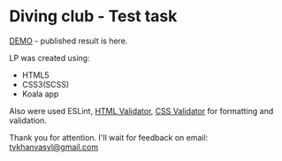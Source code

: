 # Diving club - Test task
[DEMO](https://tykhan.github.io/tt-diving-lp/) - published result is here.

LP was created using:

- HTML5
- CSS3(SCSS)
- Koala app

Also were used ESLint, [HTML Validator](https://validator.w3.org/), [CSS Validator](http://jigsaw.w3.org/css-validator/) for formatting and validation.

Thank you for attention. I'll wait for feedback on email: tykhanvasyl@gmail.com
